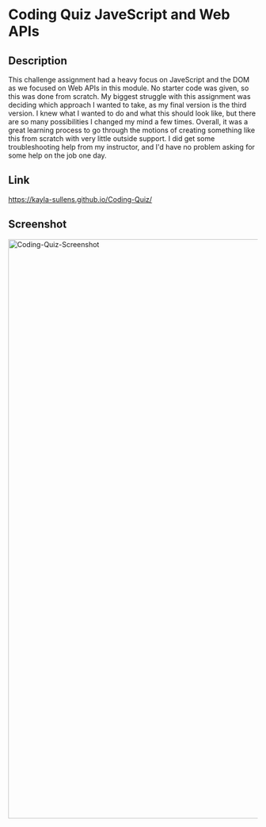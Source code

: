 # Coding Quiz JaveScript and Web APIs

## Description

This challenge assignment had a heavy focus on JaveScript and the DOM as we focused on Web APIs in this module. No starter code was given, so this was done from scratch. My biggest struggle with this assignment was deciding which approach I wanted to take, as my final version is the third version. I knew what I wanted to do and what this should look like, but there are so many possibilities I changed my mind a few times. Overall, it was a great learning process to go through the motions of creating something like this from scratch with very little outside support. I did get some troubleshooting help from my instructor, and I'd have no problem asking for some help on the job one day. 

## Link

https://kayla-sullens.github.io/Coding-Quiz/

## Screenshot

<img width="1170" alt="Coding-Quiz-Screenshot" src="https://github.com/Kayla-Sullens/Coding-Quiz/assets/134717855/a103efd9-02e0-4060-9dcc-43340a335905">
